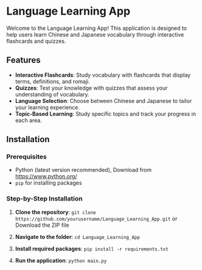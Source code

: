 # Language Learning App

Welcome to the Language Learning App! This application is designed to help users learn Chinese and Japanese vocabulary through interactive flashcards and quizzes.

## Features

- **Interactive Flashcards**: Study vocabulary with flashcards that display terms, definitions, and romaji.
- **Quizzes**: Test your knowledge with quizzes that assess your understanding of vocabulary.
- **Language Selection**: Choose between Chinese and Japanese to tailor your learning experience.
- **Topic-Based Learning**: Study specific topics and track your progress in each area.

## Installation

### Prerequisites

- Python (latest version recommended), Download from https://www.python.org/
- `pip` for installing packages

### Step-by-Step Installation

1. **Clone the repository**:
   `git clone https://github.com/yourusername/Language_Learning_App.git`
   or Download the ZIP file

2. **Navigate to the folder**:
   `cd Language_Learning_App`  

4. **Install required packages**:
   `pip install -r requirements.txt`

5. **Run the application**:
   `python main.py`
